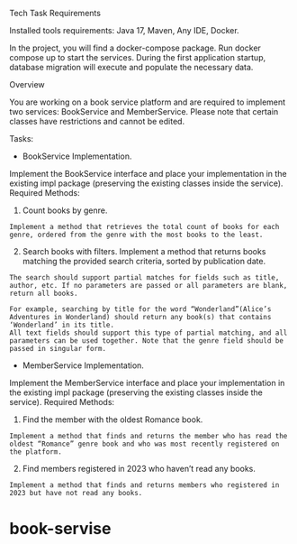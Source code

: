 Tech Task Requirements

Installed tools requirements:
Java 17,
Maven,
Any IDE,
Docker.

In the project, you will find a docker-compose package. Run docker compose up to start the services. During the first application startup, database migration will execute and populate the necessary data.

Overview

You are working on a book service platform and are required to implement two services: BookService and MemberService. Please note that certain classes have restrictions and cannot be edited.

Tasks:
* BookService Implementation.

Implement the BookService interface and place your implementation in the existing impl package (preserving the existing classes inside the service).
      Required Methods:
  1. Count books by genre.

    Implement a method that retrieves the total count of books for each genre, ordered from the genre with the most books to the least.
  2. Search books with filters. Implement a method that returns books matching the provided search criteria, sorted by publication date.

    The search should support partial matches for fields such as title, author, etc. If no parameters are passed or all parameters are blank, return all books.

    For example, searching by title for the word “Wonderland”(Alice’s Adventures in Wonderland) should return any book(s) that contains ‘Wonderland’ in its title.
    All text fields should support this type of partial matching, and all parameters can be used together. Note that the genre field should be passed in singular form.
* MemberService Implementation.

Implement the MemberService interface and place your implementation in the existing impl package (preserving the existing classes inside the service).
      Required Methods:
  1. Find the member with the oldest Romance book.

    Implement a method that finds and returns the member who has read the oldest “Romance” genre book and who was most recently registered on the platform.
  2. Find members registered in 2023 who haven’t read any books.

    Implement a method that finds and returns members who registered in 2023 but have not read any books.

# book-servise
